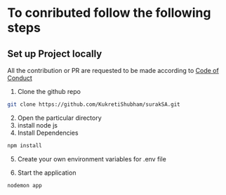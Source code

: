 # To conributed follow the following steps 

## Set up Project locally

All the contribution or PR are requested to be made according to [Code of Conduct](https://github.com/KukretiShubham/surakSA/blob/main/CODE_OF_CONDUCT.md)

1. Clone the github repo 
```bash 
git clone https://github.com/KukretiShubham/surakSA.git 
```
2. Open the particular directory
3. install node js
4. Install Dependencies  
```bash 
npm install  
```
5. Create your own environment variables for .env file

6. Start the application 
```bash 
nodemon app 
```
